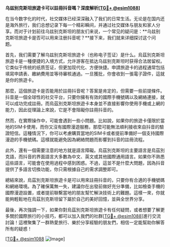 **乌兹别克斯坦旅遊卡可以註冊抖音嗎？深度解析[[TG💪+ @esim1088](https://t.me/s/esim1088)]**

在当今数字化的时代，社交媒体已经深深融入了我们的日常生活。无论是在国内还是海外旅行，我们总想记录下每一个精彩瞬间，并通过社交媒体与朋友和家人分享。而对于计划前往乌兹别克斯坦的朋友们来说，一个常见的疑问是：**乌兹别克斯坦旅遊卡是否可以用来注册抖音呢？**接下来，我们就来详细探讨这个问题。

首先，我们需要了解乌兹别克斯坦旅遊卡（也称电子签证）是什么。烏茲別克斯坦旅遊卡是一種便捷的入境方式，允许游客在抵达乌兹别克斯坦时获得合法居留权。它类似于传统的纸质签证，但更加现代化、方便快捷。申請旅遊卡的過程通常包括填寫申請表、繳納費用並等待審核通過。一旦獲批，你會收到一張電子證件，這就是你的旅遊卡。

那麼，這個旅遊卡是否能用於註冊抖音呢？答案是肯定的，但需要一些前提條件。抖音是一個全球性的社交平台，只要你擁有有效的國際手機號碼以及網絡連接，就可以成功完成註冊。而烏茲別克斯坦旅遊卡本身並不直接影響你使用手機或上網的能力，因此從理論上來說，它是不會阻礙你註冊抖音的。

然而，在實際操作中，可能會遇到一些小問題。比如說，如果你的旅遊卡僅限於當地的SIM卡使用，而你又沒有國際漫遊服務，那麼可能無法順利接收來自抖音的驗證短信。這種情況下，你可以考慮購買當地的SIM卡或者提前準備好一個支持國際漫遊的手機號碼。這樣就能避免因為網絡問題而影響到抖音的註冊流程。

此外，還有一個需要注意的地方就是語言障礙。烏茲別克斯坦的主要語言是烏茲別克語，而抖音的界面語言大多數為中文、英文或其他國際通用語言。如果你不熟悉這些語言，可能會在使用過程中感到困惑。不過，這並不是什麼大問題，因為抖音提供了多語言切換功能，你只需根據自己的需求調整即可。

總結來說，烏茲別克斯坦旅遊卡是可以用來註冊抖音的，只要你有合適的手機號碼和網絡環境。為了確保萬無一失，建議你在出發前做好充分準備，比如檢查手機的國際漫遊設置，或者提前聯繫當地的朋友幫忙解決技術上的難題。這樣一來，你就能夠輕鬆地在烏茲別克斯坦留下屬於自己的美好回憶，並與全世界分享。

最後，再次強調一下，如果你對烏茲別克斯坦旅遊卡有任何疑問，或者想要了解更多關於國際旅行的小技巧，都可以加入我們的社群[[TG💪+ @esim1088](https://t.me/s/esim1088)]進行交流討論！這裡聚集了一群熱愛旅行、樂於分享經驗的朋友們，相信一定能幫助你解答所有的疑惑！

[[TG💪+ @esim1088](https://t.me/s/esim1088) ![Image](https://i.postimg.cc/4NQfJmqS/Snipaste-2025-05-13-00-14-12.png)]